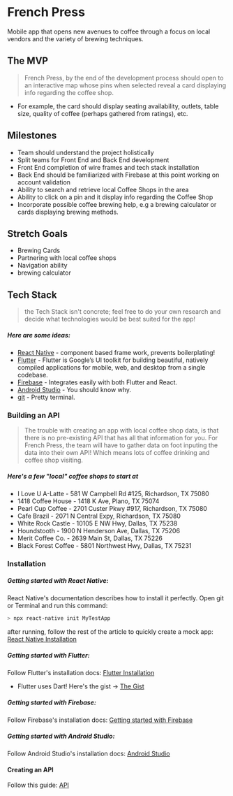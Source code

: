 # French Press
Mobile app that opens new avenues to coffee through a focus on local vendors and the variety of brewing techniques. 

## The MVP
> French Press, by the end of the development process should open to an interactive map whose pins when selected reveal a card displaying info regarding the coffee shop. 
  - For example, the card should display seating availability, outlets, table size, quality of coffee (perhaps gathered from ratings), etc.

## Milestones
- Team should understand the project holistically
- Split teams for Front End and Back End development
- Front End completion of wire frames and tech stack installation
- Back End should be familiarized with Firebase at this point working on account validation
- Ability to search and retrieve local Coffee Shops in the area
- Ability to click on a pin and it display info regarding the Coffee Shop
- Incorporate possible coffee brewing help, e.g a brewing calculator or cards displaying brewing methods.

## Stretch Goals
- Brewing Cards
- Partnering with local coffee shops
- Navigation ability
- brewing calculator

## Tech Stack
> the Tech Stack isn't concrete; feel free to do your own research and decide what technologies would be best suited for the app!
>
##### Here are some ideas:
* [React Native] - component based frame work, prevents boilerplating!
* [Flutter] - Flutter is Google’s UI toolkit for building beautiful, natively compiled applications for mobile, web, and desktop from a single codebase.
* [Firebase] - Integrates easily with both Flutter and React.
* [Android Studio] - You should know why.
* [git] - Pretty terminal.

### Building an API
> The trouble with creating an app with local coffee shop data, is that there is no pre-existing API that has all that information for you. For French Press, the team will have to gather data on foot inputing the data into their own API! Which means lots of coffee drinking and coffee shop visiting.

##### Here's a few "local" coffee shops to start at 
- I Love U A-Latte - 581 W Campbell Rd #125, Richardson, TX 75080
- 1418 Coffee House - 1418 K Ave, Plano, TX 75074
- Pearl Cup Coffee - 2701 Custer Pkwy #917, Richardson, TX 75080
- Cafe Brazil - 2071 N Central Expy, Richardson, TX 75080
- White Rock Castle - 10105 E NW Hwy, Dallas, TX 75238
- Houndstooth - 1900 N Henderson Ave, Dallas, TX 75206
- Merit Coffee Co. - 2639 Main St, Dallas, TX 75226
- Black Forest Coffee - 5801 Northwest Hwy, Dallas, TX 75231

### Installation

##### Getting started with React Native:
React Native's documentation describes how to install it perfectly.
Open git or Terminal and run this command:
```sh
> npx react-native init MyTestApp
```
after running, follow the rest of the article to quickly create a mock app: [React Native Installation]

##### Getting started with Flutter:
Follow Flutter's installation docs: [Flutter Installation]
- Flutter uses Dart! Here's the gist -> [The Gist]

##### Getting started with Firebase:
Follow Firebase's installation docs: [Getting started with Firebase]

##### Getting started with Android Studio:
Follow Android Studio's installation docs: [Android Studio]

#### Creating an API
Follow this guide: [API]

   [API]: <https://dev.to/steelwolf180/building-restful-api-with-flask-postman--pytest---part-2-read-time-10-mins-1d6d>
   [Firebase]: <https://firebase.google.com/>
   [Flutter]: <https://flutter.dev/>
   [React Native]: <https://facebook.github.io/react-native/>
   [Android Studio]: <https://developer.android.com/studio>
   [React Native Installation]: <https://facebook.github.io/react-native/docs/getting-started>
   [Flutter Installation]: <https://flutter.dev/docs/get-started/install>
   [Getting started with Firebase]: <https://firebase.google.com/docs/android/setup?authuser=0>
   [The Gist]: <https://dart.dev/guides/language/language-tour>
   [git]: <https://gitforwindows.org/>


